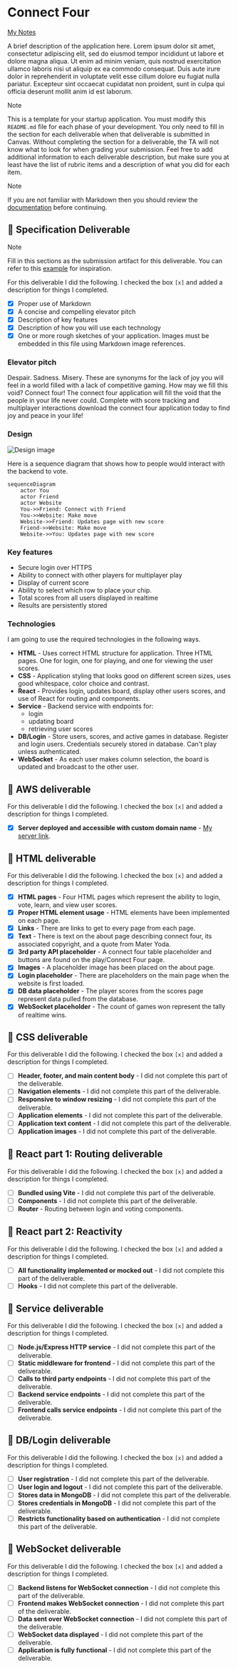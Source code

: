 # Connect Four

[My Notes](notes.md)

A brief description of the application here. Lorem ipsum dolor sit amet, consectetur adipiscing elit, sed do eiusmod tempor incididunt ut labore et dolore magna aliqua. Ut enim ad minim veniam, quis nostrud exercitation ullamco laboris nisi ut aliquip ex ea commodo consequat. Duis aute irure dolor in reprehenderit in voluptate velit esse cillum dolore eu fugiat nulla pariatur. Excepteur sint occaecat cupidatat non proident, sunt in culpa qui officia deserunt mollit anim id est laborum.


> [!NOTE]
>  This is a template for your startup application. You must modify this `README.md` file for each phase of your development. You only need to fill in the section for each deliverable when that deliverable is submitted in Canvas. Without completing the section for a deliverable, the TA will not know what to look for when grading your submission. Feel free to add additional information to each deliverable description, but make sure you at least have the list of rubric items and a description of what you did for each item.

> [!NOTE]
>  If you are not familiar with Markdown then you should review the [documentation](https://docs.github.com/en/get-started/writing-on-github/getting-started-with-writing-and-formatting-on-github/basic-writing-and-formatting-syntax) before continuing.

## 🚀 Specification Deliverable

> [!NOTE]
>  Fill in this sections as the submission artifact for this deliverable. You can refer to this [example](https://github.com/webprogramming260/startup-example/blob/main/README.md) for inspiration.

For this deliverable I did the following. I checked the box `[x]` and added a description for things I completed.

- [x] Proper use of Markdown
- [x] A concise and compelling elevator pitch
- [x] Description of key features
- [x] Description of how you will use each technology
- [x] One or more rough sketches of your application. Images must be embedded in this file using Markdown image references.

### Elevator pitch

Despair. Sadness. Misery. These are synonyms for the lack of joy you will feel in a world filled with a lack of competitive gaming. How may we fill this void? Connect four! The connect four application will fill the void that the people in your life never could. Complete with score tracking and multiplayer interactions download the connect four application today to find joy and peace in your life!

### Design

![Design image](ConnectFour-1.jpg)

Here is a sequence diagram that shows how to people would interact with the backend to vote.

```mermaid
sequenceDiagram
    actor You
    actor Friend
    actor Website
    You->>Friend: Connect with Friend
    You->>Website: Make move
    Website->>Friend: Updates page with new score
    Friend->>Website: Make move
    Website->>You: Updates page with new score
```

### Key features

- Secure login over HTTPS
- Ability to connect with other players for multiplayer play
- Display of current score
- Ability to select which row to place your chip.
- Total scores from all users displayed in realtime
- Results are persistently stored

### Technologies

I am going to use the required technologies in the following ways.

- **HTML** - Uses correct HTML structure for application. Three HTML pages. One for login, one for playing, and one for viewing the user scores.
- **CSS** - Application styling that looks good on different screen sizes, uses good whitespace, color choice and contrast.
- **React** - Provides login, updates board, display other users scores, and use of React for routing and components.
- **Service** - Backend service with endpoints for:
    - login
    - updating board
    - retrieving user scores
- **DB/Login** - Store users, scores, and active games in database. Register and login users. Credentials securely stored in database. Can't play unless authenticated.
- **WebSocket** - As each user makes column selection, the board is updated and broadcast to the other user.

## 🚀 AWS deliverable

For this deliverable I did the following. I checked the box `[x]` and added a description for things I completed.

- [x] **Server deployed and accessible with custom domain name** - [My server link](https://engagefour.click/).

## 🚀 HTML deliverable

For this deliverable I did the following. I checked the box `[x]` and added a description for things I completed.

- [x] **HTML pages** - Four HTML pages which represent the ability to login, vote, learn, and view user scores.
- [x] **Proper HTML element usage** - HTML elements have been implemented on each page.
- [x] **Links** - There are links to get to every page from each page.
- [x] **Text** - There is text on the about page describing connect four, its associated copyright, and a quote from Mater Yoda.
- [x] **3rd party API placeholder** - A connect four table placeholder and buttons are found on the play/Connect Four page.
- [x] **Images** - A placeholder image has been placed on the about page.
- [x] **Login placeholder** - There are placeholders on the main page when the website is first loaded.
- [x] **DB data placeholder** - The player scores from the scores page represent data pulled from the database.
- [x] **WebSocket placeholder** - The count of games won represent the tally of realtime wins.

## 🚀 CSS deliverable

For this deliverable I did the following. I checked the box `[x]` and added a description for things I completed.

- [ ] **Header, footer, and main content body** - I did not complete this part of the deliverable.
- [ ] **Navigation elements** - I did not complete this part of the deliverable.
- [ ] **Responsive to window resizing** - I did not complete this part of the deliverable.
- [ ] **Application elements** - I did not complete this part of the deliverable.
- [ ] **Application text content** - I did not complete this part of the deliverable.
- [ ] **Application images** - I did not complete this part of the deliverable.

## 🚀 React part 1: Routing deliverable

For this deliverable I did the following. I checked the box `[x]` and added a description for things I completed.

- [ ] **Bundled using Vite** - I did not complete this part of the deliverable.
- [ ] **Components** - I did not complete this part of the deliverable.
- [ ] **Router** - Routing between login and voting components.

## 🚀 React part 2: Reactivity

For this deliverable I did the following. I checked the box `[x]` and added a description for things I completed.

- [ ] **All functionality implemented or mocked out** - I did not complete this part of the deliverable.
- [ ] **Hooks** - I did not complete this part of the deliverable.

## 🚀 Service deliverable

For this deliverable I did the following. I checked the box `[x]` and added a description for things I completed.

- [ ] **Node.js/Express HTTP service** - I did not complete this part of the deliverable.
- [ ] **Static middleware for frontend** - I did not complete this part of the deliverable.
- [ ] **Calls to third party endpoints** - I did not complete this part of the deliverable.
- [ ] **Backend service endpoints** - I did not complete this part of the deliverable.
- [ ] **Frontend calls service endpoints** - I did not complete this part of the deliverable.

## 🚀 DB/Login deliverable

For this deliverable I did the following. I checked the box `[x]` and added a description for things I completed.

- [ ] **User registration** - I did not complete this part of the deliverable.
- [ ] **User login and logout** - I did not complete this part of the deliverable.
- [ ] **Stores data in MongoDB** - I did not complete this part of the deliverable.
- [ ] **Stores credentials in MongoDB** - I did not complete this part of the deliverable.
- [ ] **Restricts functionality based on authentication** - I did not complete this part of the deliverable.

## 🚀 WebSocket deliverable

For this deliverable I did the following. I checked the box `[x]` and added a description for things I completed.

- [ ] **Backend listens for WebSocket connection** - I did not complete this part of the deliverable.
- [ ] **Frontend makes WebSocket connection** - I did not complete this part of the deliverable.
- [ ] **Data sent over WebSocket connection** - I did not complete this part of the deliverable.
- [ ] **WebSocket data displayed** - I did not complete this part of the deliverable.
- [ ] **Application is fully functional** - I did not complete this part of the deliverable.

